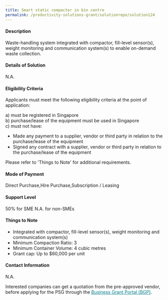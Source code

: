 ```yaml
---
title: Smart static compactor in bin centre
permalink: /productivity-solutions-grant/solutionrepo/solution124
---
```


#### Description

Waste-handling system integrated with compactor, fill-level sensor(s), weight monitoring and communication system(s) to enable on-demand waste collection.

#### Details of Solution

N.A.

#### Eligibility Criteria

Applicants must meet the following eligibility criteria at the point of application:

a) must be registered in Singapore <br>
b) purchase/lease of the equipment must be used in Singapore <br>
c) must not have:
- Made any payment to a supplier, vendor or third party in relation to the purchase/lease of the equipment
- Signed any contract with a supplier, vendor or third party in relation to the purchase/lease of the equipment

Please refer to 'Things to Note' for additional requirements.

#### Mode of Payment
Direct Purchase,Hire Purchase,Subscription / Leasing

#### Support Level
50% for SME
N.A. for non-SMEs <br>

#### Things to Note
- Integrated with compactor, fill-level sensor(s), weight monitoring  and communication system(s)
- Minimum Compaction Ratio:  3
- Minimum Container Volume: 4 cubic metres  
- Grant cap: Up to $60,000 per unit

#### Contact Information
N.A.

Interested companies can get a quotation from the pre-approved vendor, before applying for the PSG through the <a target='_blank' style='color:#037e8a' href='https://www.businessgrants.gov.sg/'>Business Grant Portal (BGP)</a>.
